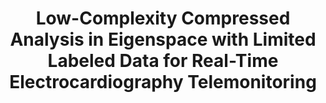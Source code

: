 ---
title: 		"Low-Complexity Compressed Analysis in Eigenspace with Limited Labeled Data for Real-Time Electrocardiography Telemonitoring"
layout:	single
tags:
  - compressed sensing
  - dictionary learning
---